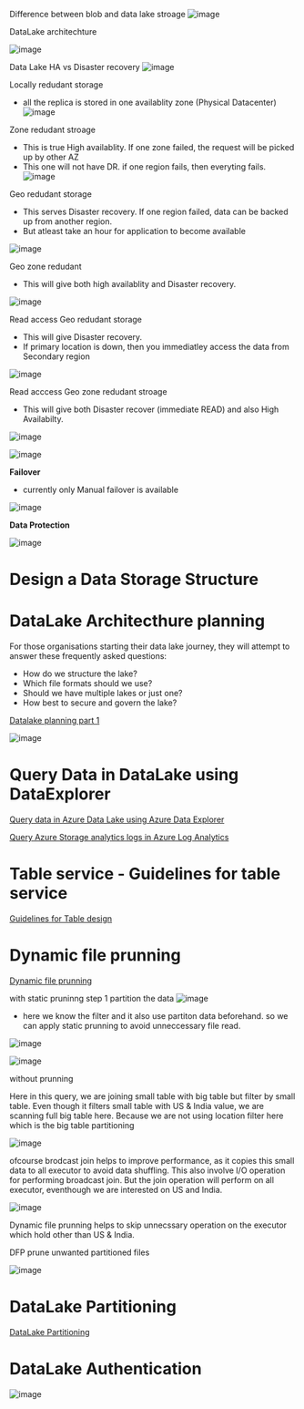 
Difference between blob and data lake stroage
![image](https://user-images.githubusercontent.com/38088886/111019186-7a5a7580-83b5-11eb-9a38-37474ffc5e7a.png)


DataLake architechture

![image](https://user-images.githubusercontent.com/38088886/111019224-c1486b00-83b5-11eb-9f8b-b8fddd707b32.png)


Data Lake HA vs Disaster recovery
![image](https://user-images.githubusercontent.com/38088886/111019292-24d29880-83b6-11eb-8ab5-1471a8737c93.png)


Locally redudant storage
* all the replica is stored in one availablity zone (Physical Datacenter)
![image](https://user-images.githubusercontent.com/38088886/111019558-e63ddd80-83b7-11eb-9f5b-b1a944010343.png)

Zone redudant stroage
* This is true High availablity. If one zone failed, the request will be picked up by other AZ
* This one will not have DR. if one region fails, then everyting fails.
![image](https://user-images.githubusercontent.com/38088886/111019605-2e5d0000-83b8-11eb-934e-258e81be230a.png)

Geo redudant storage

* This serves Disaster recovery. If one region failed, data can be backed up from another region.
* But atleast take an hour for application to become available

![image](https://user-images.githubusercontent.com/38088886/111019639-9ad7ff00-83b8-11eb-90ab-f34d871321be.png)

Geo zone redudant
* This will give both high availablity and Disaster recovery.

![image](https://user-images.githubusercontent.com/38088886/111019693-d70b5f80-83b8-11eb-9fb0-7b3e636bdb73.png)

Read access Geo redudant storage
* This will give Disaster recovery.
* If primary location is down, then you immediatley access the data from Secondary region

![image](https://user-images.githubusercontent.com/38088886/111019752-12a62980-83b9-11eb-93bf-682807aa1144.png)

Read acccess Geo zone redudant stroage
* This will give both Disaster recover (immediate READ) and also High Availabilty.

![image](https://user-images.githubusercontent.com/38088886/111019823-7a5c7480-83b9-11eb-84de-bbcefe6484cb.png)


![image](https://user-images.githubusercontent.com/38088886/111019854-b5f73e80-83b9-11eb-9f1b-172b34d13103.png)


**Failover**

* currently only Manual failover is available

![image](https://user-images.githubusercontent.com/38088886/111019908-11c1c780-83ba-11eb-9920-3094c2fbc414.png)

**Data Protection**

![image](https://user-images.githubusercontent.com/38088886/111019951-66fdd900-83ba-11eb-868c-9299cad9eb20.png)

# Design a Data Storage Structure

# DataLake Architecthure planning

For those organisations starting their data lake journey, they will attempt to answer these frequently asked questions:

* How do we structure the lake?
* Which file formats should we use?
* Should we have multiple lakes or just one?
* How best to secure and govern the lake?

[Datalake planning part 1](https://cloudblogs.microsoft.com/industry-blog/en-gb/technetuk/2020/04/09/building-your-data-lake-on-azure-data-lake-storage-gen2-part-1/)

![image](https://user-images.githubusercontent.com/38088886/111732040-a457e000-886c-11eb-926d-0ad39b9fb543.png)

# Query Data in DataLake using DataExplorer

[Query data in Azure Data Lake using Azure Data Explorer](https://docs.microsoft.com/en-us/azure/data-explorer/data-lake-query-data)

[Query Azure Storage analytics logs in Azure Log Analytics](https://azure.microsoft.com/en-in/blog/query-azure-storage-analytics-logs-in-azure-log-analytics/)

# Table service - Guidelines for table service

[Guidelines for Table design](https://docs.microsoft.com/en-us/azure/storage/tables/table-storage-design-guidelines)

# Dynamic file prunning

[Dynamic file prunning](https://docs.microsoft.com/en-us/azure/databricks/delta/optimizations/dynamic-file-pruning)

with static pruninng
step 1 partition the data
![image](https://user-images.githubusercontent.com/38088886/111736124-23511680-8875-11eb-99b9-f3c3cc2ff6d9.png)

* here we know the filter and it also use partiton data beforehand. so we can apply static prunning to avoid unneccessary file read.

![image](https://user-images.githubusercontent.com/38088886/111736365-978bba00-8875-11eb-95b4-eb33c9b7988e.png)

![image](https://user-images.githubusercontent.com/38088886/111736428-b8540f80-8875-11eb-85e5-3f231cfe5797.png)

without prunning

Here in this query, we are joining small table with big table but filter by small table. Even though it filters small table with US & India value, we are scanning full big table here. Because we are not using location filter here which is the big table partitioning 

![image](https://user-images.githubusercontent.com/38088886/111736528-e89bae00-8875-11eb-9542-d24f58fae45f.png)

ofcourse brodcast join helps to improve performance, as it copies this small data to all executor to avoid data shuffling. This also involve I/O operation for performing 
broadcast join. But the join operation will perform on all executor, eventhough we are interested on US and India.


![image](https://user-images.githubusercontent.com/38088886/111736688-3d3f2900-8876-11eb-8383-cf54896b0bcb.png)

Dynamic file prunning helps to skip unnecssary operation on the executor which hold other than US & India.

DFP prune unwanted partitioned files

![image](https://user-images.githubusercontent.com/38088886/111737358-6318fd80-8877-11eb-8d1b-567da2eb3059.png)


# DataLake Partitioning

[DataLake Partitioning](https://streamsets.com/documentation/transformer/latest/help/transformer/Destinations/ADLS-G2-D.html#concept_my4_1ry_vhb)


# DataLake Authentication

![image](https://user-images.githubusercontent.com/38088886/111766952-08df6300-889e-11eb-8467-30f6e5d2b807.png)





